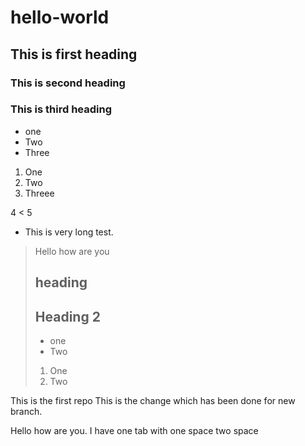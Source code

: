 # hello-world
## This is first heading 
### This is second heading
### This is third heading

* one
* Two
* Three


1. One
2. Two
3. Threee

4 < 5

* This is very long test.

>Hello
>how are you
> ## heading
> ## Heading 2
> * one
> * Two
> 1. One
> 2. Two

This is the first repo
This is the change which has been done for new branch. 

  Hello how are you. I have one tab
    with one space
      two space
      
      
